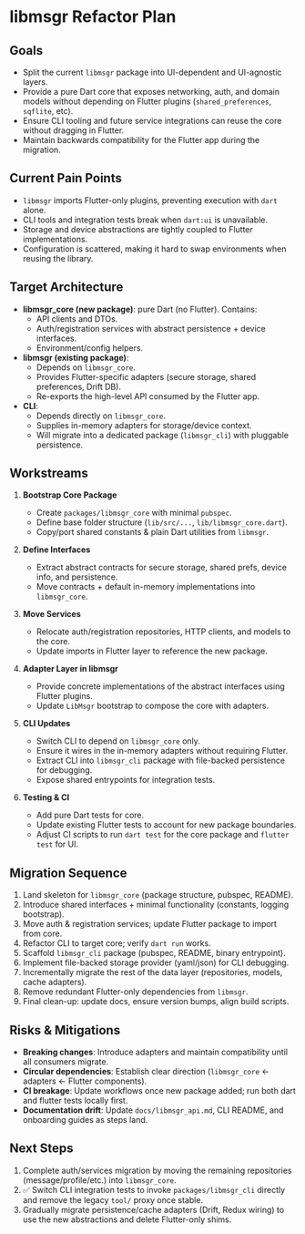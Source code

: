 # libmsgr Refactor Plan

## Goals
- Split the current `libmsgr` package into UI-dependent and UI-agnostic layers.
- Provide a pure Dart core that exposes networking, auth, and domain models without depending on Flutter plugins (`shared_preferences`, `sqflite`, etc).
- Ensure CLI tooling and future service integrations can reuse the core without dragging in Flutter.
- Maintain backwards compatibility for the Flutter app during the migration.

## Current Pain Points
- `libmsgr` imports Flutter-only plugins, preventing execution with `dart` alone.
- CLI tools and integration tests break when `dart:ui` is unavailable.
- Storage and device abstractions are tightly coupled to Flutter implementations.
- Configuration is scattered, making it hard to swap environments when reusing the library.

## Target Architecture
- **libmsgr_core (new package)**: pure Dart (no Flutter). Contains:
  - API clients and DTOs.
  - Auth/registration services with abstract persistence + device interfaces.
  - Environment/config helpers.
- **libmsgr (existing package)**:
  - Depends on `libmsgr_core`.
  - Provides Flutter-specific adapters (secure storage, shared preferences, Drift DB).
  - Re-exports the high-level API consumed by the Flutter app.
- **CLI**:
  - Depends directly on `libmsgr_core`.
  - Supplies in-memory adapters for storage/device context.
  - Will migrate into a dedicated package (`libmsgr_cli`) with pluggable persistence.

## Workstreams
1. **Bootstrap Core Package**
   - Create `packages/libmsgr_core` with minimal `pubspec`.
   - Define base folder structure (`lib/src/...`, `lib/libmsgr_core.dart`).
   - Copy/port shared constants & plain Dart utilities from `libmsgr`.

2. **Define Interfaces**
   - Extract abstract contracts for secure storage, shared prefs, device info, and persistence.
   - Move contracts + default in-memory implementations into `libmsgr_core`.

3. **Move Services**
   - Relocate auth/registration repositories, HTTP clients, and models to the core.
   - Update imports in Flutter layer to reference the new package.

4. **Adapter Layer in libmsgr**
   - Provide concrete implementations of the abstract interfaces using Flutter plugins.
   - Update `LibMsgr` bootstrap to compose the core with adapters.

5. **CLI Updates**
   - Switch CLI to depend on `libmsgr_core` only.
   - Ensure it wires in the in-memory adapters without requiring Flutter.
   - Extract CLI into `libmsgr_cli` package with file-backed persistence for debugging.
   - Expose shared entrypoints for integration tests.

6. **Testing & CI**
   - Add pure Dart tests for core.
   - Update existing Flutter tests to account for new package boundaries.
   - Adjust CI scripts to run `dart test` for the core package and `flutter test` for UI.

## Migration Sequence
1. Land skeleton for `libmsgr_core` (package structure, pubspec, README).
2. Introduce shared interfaces + minimal functionality (constants, logging bootstrap).
3. Move auth & registration services; update Flutter package to import from core.
4. Refactor CLI to target core; verify `dart run` works.
5. Scaffold `libmsgr_cli` package (pubspec, README, binary entrypoint).
6. Implement file-backed storage provider (yaml/json) for CLI debugging.
7. Incrementally migrate the rest of the data layer (repositories, models, cache adapters).
8. Remove redundant Flutter-only dependencies from `libmsgr`.
9. Final clean-up: update docs, ensure version bumps, align build scripts.

## Risks & Mitigations
- **Breaking changes**: Introduce adapters and maintain compatibility until all consumers migrate.
- **Circular dependencies**: Establish clear direction (`libmsgr_core` <- adapters <- Flutter components).
- **CI breakage**: Update workflows once new package added; run both dart and flutter tests locally first.
- **Documentation drift**: Update `docs/libmsgr_api.md`, CLI README, and onboarding guides as steps land.

## Next Steps
1. Complete auth/services migration by moving the remaining repositories (message/profile/etc.) into `libmsgr_core`.
2. ✅ Switch CLI integration tests to invoke `packages/libmsgr_cli` directly and remove the legacy `tool/` proxy once stable.
3. Gradually migrate persistence/cache adapters (Drift, Redux wiring) to use the new abstractions and delete Flutter-only shims.
